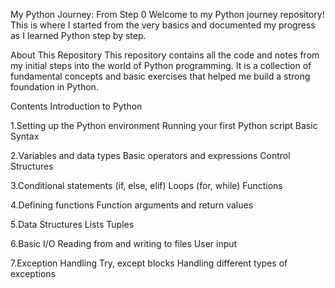 My Python Journey: From Step 0
Welcome to my Python journey repository! This is where I started from the very basics and documented my progress as I learned Python step by step.

About This Repository
This repository contains all the code and notes from my initial steps into the world of Python programming. It is a collection of fundamental concepts and basic exercises that helped me build a strong foundation in Python.

Contents
Introduction to Python

1.Setting up the Python environment
Running your first Python script
Basic Syntax

2.Variables and data types
Basic operators and expressions
Control Structures

3.Conditional statements (if, else, elif)
Loops (for, while)
Functions

4.Defining functions
Function arguments and return values

5.Data Structures
Lists
Tuples

6.Basic I/O
Reading from and writing to files
User input

7.Exception Handling
Try, except blocks
Handling different types of exceptions
